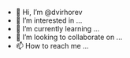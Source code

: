 - 👋 Hi, I’m @dvirhorev
- 👀 I’m interested in ...
- 🌱 I’m currently learning ...
- 💞️ I’m looking to collaborate on ...
- 📫 How to reach me ...

<!---
dvirhorev/dvirhorev is a ✨ special ✨ repository because its `README.md` (this file) appears on your GitHub profile.
You can click the Preview link to take a look at your changes.
--->

